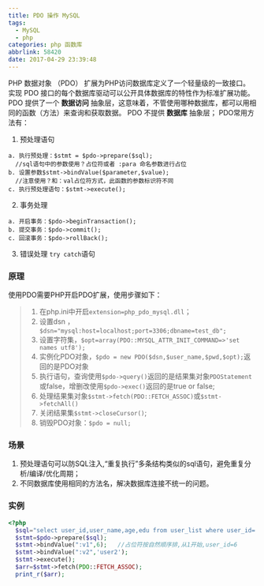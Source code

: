 ```yaml
---
title: PDO 操作 MySQL
tags:
  - MySQL
  - php
categories: php 函数库
abbrlink: 58420
date: 2017-04-29 23:39:48
---
```


PHP 数据对象 （PDO） 扩展为PHP访问数据库定义了一个轻量级的一致接口。实现 PDO 接口的每个数据库驱动可以公开具体数据库的特性作为标准扩展功能。
PDO 提供了一个 **数据访问** 抽象层，这意味着，不管使用哪种数据库，都可以用相同的函数（方法）来查询和获取数据。 PDO 不提供 **数据库** 抽象层；
PDO常用方法有：

1. 预处理语句

 ```
 a. 执行预处理：$stmt = $pdo->prepare($sql);  
   //sql语句中的参数使用？占位符或者 :para 命名参数进行占位
 b. 设置参数$stmt->bindValue($parameter,$value);
   //注意使用？和：val占位符方式，此函数的参数标识符不同
 c. 执行预处理语句：$stmt->execute();

 ```

2. 事务处理

 ```
 a. 开启事务：$pdo->beginTransaction();
 b. 提交事务：$pdo->commit();
 c. 回滚事务：$pdo->rollBack();

 ```

3. 错误处理 `try catch`语句



### 原理
使用PDO需要PHP开启PDO扩展，使用步骤如下：
> 1. 在php.ini中开启`extension=php_pdo_mysql.dll`；
> 2. 设置dsn ，`$dsn="mysql:host=localhost;port=3306;dbname=test_db";`
> 3. 设置字符集，`$opt=array(PDO::MYSQL_ATTR_INIT_COMMAND=>'set names utf8');`
> 4. 实例化PDO对象，`$pdo = new PDO($dsn,$user_name,$pwd,$opt);`返回的是PDO对象
> 5. 执行语句，查询使用`$pdo->query()`返回的是结果集对象`PDOStatement`或false，增删改使用`$pdo->exec()`返回的是true or false;
> 6. 处理结果集对象`$stmt->fetch(PDO::FETCH_ASSOC)`或`$stmt->fetchAll()`
> 7. 关闭结果集`$stmt->closeCursor()`; 
> 8. 销毁PDO对象：`$pdo = null;` 


### 场景
1. 预处理语句可以防SQL注入,“重复执行”多条结构类似的sql语句，避免重复分析/编译/优化周期；
2. 不同数据库使用相同的方法名，解决数据库连接不统一的问题。


### 实例
```php
<?php
  $sql="select user_id,user_name,age,edu from user_list where user_id=:v1 and user_name=:v2";
  $stmt=$pdo->prepare($sql);
  $stmt->bindValue(":v1",6);   //占位符按自然顺序排,从1开始,user_id=6
  $stmt->bindValue(":v2",'user2');
  $stmt->execute();
  $arr=$stmt->fetch(PDO::FETCH_ASSOC);
  print_r($arr);
```